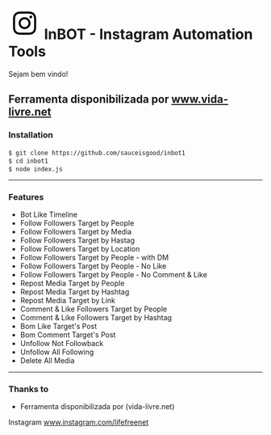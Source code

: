 # ![Image](Instagram2016_white-(64px).png) InBOT - Instagram Automation Tools


Sejam bem vindo!

Ferramenta disponibilizada por www.vida-livre.net
----

### Installation

```
$ git clone https://github.com/sauceisgood/inbot1
$ cd inbot1
$ node index.js
```

----

### Features

* Bot Like Timeline
* Follow Followers Target by People
* Follow Followers Target by Media
* Follow Followers Target by Hastag
* Follow Followers Target by Location
* Follow Followers Target by People - with DM
* Follow Followers Target by People - No Like
* Follow Followers Target by People - No Comment & Like
* Repost Media Target by People
* Repost Media Target by Hashtag
* Repost Media Target by Link
* Comment & Like Followers Target by People
* Comment & Like Followers Target by Hashtag
* Bom Like Target's Post
* Bom Comment Target's Post
* Unfollow Not Followback
* Unfollow All Following
* Delete All Media

----

### Thanks to

* Ferramenta disponibilizada por (vida-livre.net)

Instagram www.instagram.com/lifefreenet
